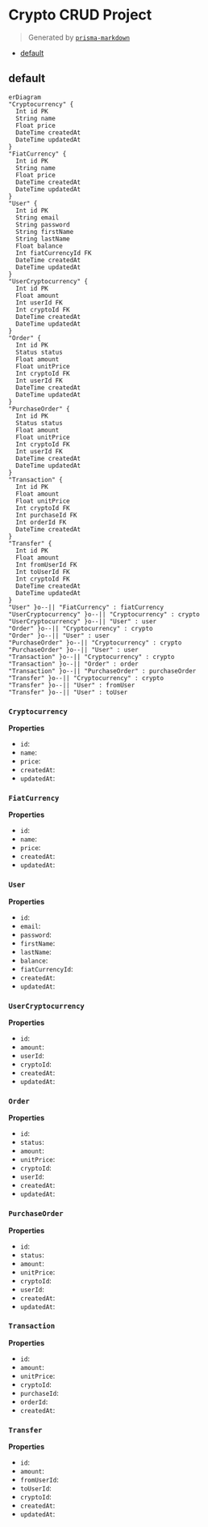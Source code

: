 # Crypto CRUD Project
> Generated by [`prisma-markdown`](https://github.com/samchon/prisma-markdown)

- [default](#default)

## default
```mermaid
erDiagram
"Cryptocurrency" {
  Int id PK
  String name
  Float price
  DateTime createdAt
  DateTime updatedAt
}
"FiatCurrency" {
  Int id PK
  String name
  Float price
  DateTime createdAt
  DateTime updatedAt
}
"User" {
  Int id PK
  String email
  String password
  String firstName
  String lastName
  Float balance
  Int fiatCurrencyId FK
  DateTime createdAt
  DateTime updatedAt
}
"UserCryptocurrency" {
  Int id PK
  Float amount
  Int userId FK
  Int cryptoId FK
  DateTime createdAt
  DateTime updatedAt
}
"Order" {
  Int id PK
  Status status
  Float amount
  Float unitPrice
  Int cryptoId FK
  Int userId FK
  DateTime createdAt
  DateTime updatedAt
}
"PurchaseOrder" {
  Int id PK
  Status status
  Float amount
  Float unitPrice
  Int cryptoId FK
  Int userId FK
  DateTime createdAt
  DateTime updatedAt
}
"Transaction" {
  Int id PK
  Float amount
  Float unitPrice
  Int cryptoId FK
  Int purchaseId FK
  Int orderId FK
  DateTime createdAt
}
"Transfer" {
  Int id PK
  Float amount
  Int fromUserId FK
  Int toUserId FK
  Int cryptoId FK
  DateTime createdAt
  DateTime updatedAt
}
"User" }o--|| "FiatCurrency" : fiatCurrency
"UserCryptocurrency" }o--|| "Cryptocurrency" : crypto
"UserCryptocurrency" }o--|| "User" : user
"Order" }o--|| "Cryptocurrency" : crypto
"Order" }o--|| "User" : user
"PurchaseOrder" }o--|| "Cryptocurrency" : crypto
"PurchaseOrder" }o--|| "User" : user
"Transaction" }o--|| "Cryptocurrency" : crypto
"Transaction" }o--|| "Order" : order
"Transaction" }o--|| "PurchaseOrder" : purchaseOrder
"Transfer" }o--|| "Cryptocurrency" : crypto
"Transfer" }o--|| "User" : fromUser
"Transfer" }o--|| "User" : toUser
```

### `Cryptocurrency`

**Properties**
  - `id`: 
  - `name`: 
  - `price`: 
  - `createdAt`: 
  - `updatedAt`: 

### `FiatCurrency`

**Properties**
  - `id`: 
  - `name`: 
  - `price`: 
  - `createdAt`: 
  - `updatedAt`: 

### `User`

**Properties**
  - `id`: 
  - `email`: 
  - `password`: 
  - `firstName`: 
  - `lastName`: 
  - `balance`: 
  - `fiatCurrencyId`: 
  - `createdAt`: 
  - `updatedAt`: 

### `UserCryptocurrency`

**Properties**
  - `id`: 
  - `amount`: 
  - `userId`: 
  - `cryptoId`: 
  - `createdAt`: 
  - `updatedAt`: 

### `Order`

**Properties**
  - `id`: 
  - `status`: 
  - `amount`: 
  - `unitPrice`: 
  - `cryptoId`: 
  - `userId`: 
  - `createdAt`: 
  - `updatedAt`: 

### `PurchaseOrder`

**Properties**
  - `id`: 
  - `status`: 
  - `amount`: 
  - `unitPrice`: 
  - `cryptoId`: 
  - `userId`: 
  - `createdAt`: 
  - `updatedAt`: 

### `Transaction`

**Properties**
  - `id`: 
  - `amount`: 
  - `unitPrice`: 
  - `cryptoId`: 
  - `purchaseId`: 
  - `orderId`: 
  - `createdAt`: 

### `Transfer`

**Properties**
  - `id`: 
  - `amount`: 
  - `fromUserId`: 
  - `toUserId`: 
  - `cryptoId`: 
  - `createdAt`: 
  - `updatedAt`: 